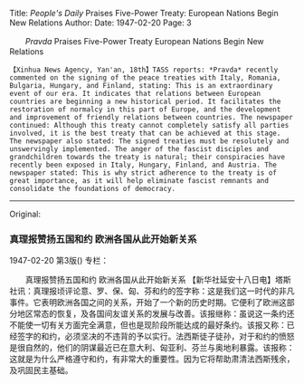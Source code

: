 Title: *People's Daily* Praises Five-Power Treaty: European Nations Begin New Relations
Author:
Date: 1947-02-20
Page: 3

　　*Pravda* Praises Five-Power Treaty
    European Nations Begin New Relations

    【Xinhua News Agency, Yan'an, 18th】TASS reports: *Pravda* recently commented on the signing of the peace treaties with Italy, Romania, Bulgaria, Hungary, and Finland, stating: This is an extraordinary event of our era. It indicates that relations between European countries are beginning a new historical period. It facilitates the restoration of normalcy in this part of Europe, and the development and improvement of friendly relations between countries. The newspaper continued: Although this treaty cannot completely satisfy all parties involved, it is the best treaty that can be achieved at this stage. The newspaper also stated: The signed treaties must be resolutely and unswervingly implemented. The anger of the fascist disciples and grandchildren towards the treaty is natural; their conspiracies have recently been exposed in Italy, Hungary, Finland, and Austria. The newspaper stated: This is why strict adherence to the treaty is of great importance, as it will help eliminate fascist remnants and consolidate the foundations of democracy.



<hr /> 

Original: 


### 真理报赞扬五国和约  欧洲各国从此开始新关系

1947-02-20
第3版()
专栏：

　　真理报赞扬五国和约
    欧洲各国从此开始新关系
    【新华社延安十八日电】塔斯社讯：真理报顷评论意、罗、保、匈、芬和约的签字称：这是我们这一时代的非凡事件。它表明欧洲各国之间的关系，开始了一个新的历史时期。它便利了欧洲这部分地区常态的恢复，及各国间友谊关系的发展与改善。该报继称：虽说这一条约还不能使一切有关方面完全满意，但也是现阶段所能达成的最好条约。该报又称：已经签字的和约，必须坚决的不违背的予以实行。法西斯徒子徒孙，对于和约的愤怒是很自然的，他们的阴谋最近已在意大利、匈亚利、芬兰与奥地利暴露。该报称：这就是为什么严格遵守和约，有非常大的重要性。因为它将帮助肃清法西斯残余，及巩固民主基础。
